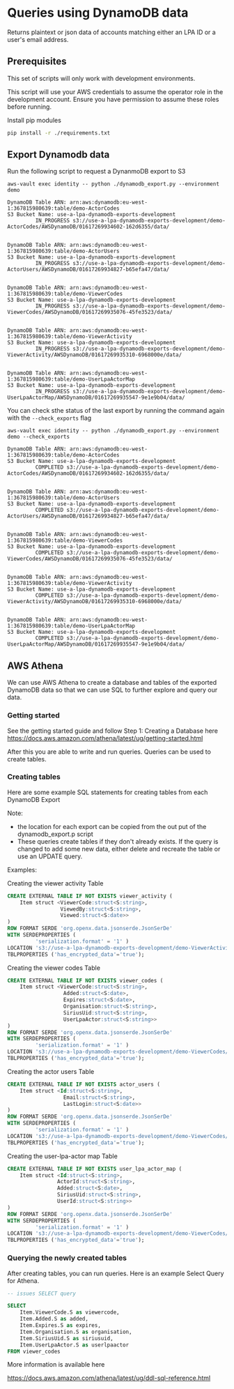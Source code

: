 # Queries using DynamoDB data

Returns plaintext or json data of accounts matching either an LPA ID or a user's email address.

## Prerequisites

This set of scripts will only work with development environments.


This script will use your AWS credentials to assume the operator role in the development account. Ensure you have permission to assume these roles before running.

Install pip modules

```bash
pip install -r ./requirements.txt
```

## Export Dynamodb data

Run the following script to request a DynanmoDB export to S3

```shell
aws-vault exec identity -- python ./dynamodb_export.py --environment demo

DynamoDB Table ARN: arn:aws:dynamodb:eu-west-1:367815980639:table/demo-ActorCodes
S3 Bucket Name: use-a-lpa-dynamodb-exports-development
         IN_PROGRESS s3://use-a-lpa-dynamodb-exports-development/demo-ActorCodes/AWSDynamoDB/01617269934602-162d6355/data/


DynamoDB Table ARN: arn:aws:dynamodb:eu-west-1:367815980639:table/demo-ActorUsers
S3 Bucket Name: use-a-lpa-dynamodb-exports-development
         IN_PROGRESS s3://use-a-lpa-dynamodb-exports-development/demo-ActorUsers/AWSDynamoDB/01617269934827-b65efa47/data/


DynamoDB Table ARN: arn:aws:dynamodb:eu-west-1:367815980639:table/demo-ViewerCodes
S3 Bucket Name: use-a-lpa-dynamodb-exports-development
         IN_PROGRESS s3://use-a-lpa-dynamodb-exports-development/demo-ViewerCodes/AWSDynamoDB/01617269935076-45fe3523/data/


DynamoDB Table ARN: arn:aws:dynamodb:eu-west-1:367815980639:table/demo-ViewerActivity
S3 Bucket Name: use-a-lpa-dynamodb-exports-development
         IN_PROGRESS s3://use-a-lpa-dynamodb-exports-development/demo-ViewerActivity/AWSDynamoDB/01617269935310-6968000e/data/


DynamoDB Table ARN: arn:aws:dynamodb:eu-west-1:367815980639:table/demo-UserLpaActorMap
S3 Bucket Name: use-a-lpa-dynamodb-exports-development
         IN_PROGRESS s3://use-a-lpa-dynamodb-exports-development/demo-UserLpaActorMap/AWSDynamoDB/01617269935547-9e1e9b04/data/
```

You can check sthe status of the last export by running the command again with the `--check_exports` flag

```shell
aws-vault exec identity -- python ./dynamodb_export.py --environment demo --check_exports

DynamoDB Table ARN: arn:aws:dynamodb:eu-west-1:367815980639:table/demo-ActorCodes
S3 Bucket Name: use-a-lpa-dynamodb-exports-development
         COMPLETED s3://use-a-lpa-dynamodb-exports-development/demo-ActorCodes/AWSDynamoDB/01617269934602-162d6355/data/


DynamoDB Table ARN: arn:aws:dynamodb:eu-west-1:367815980639:table/demo-ActorUsers
S3 Bucket Name: use-a-lpa-dynamodb-exports-development
         COMPLETED s3://use-a-lpa-dynamodb-exports-development/demo-ActorUsers/AWSDynamoDB/01617269934827-b65efa47/data/


DynamoDB Table ARN: arn:aws:dynamodb:eu-west-1:367815980639:table/demo-ViewerCodes
S3 Bucket Name: use-a-lpa-dynamodb-exports-development
         COMPLETED s3://use-a-lpa-dynamodb-exports-development/demo-ViewerCodes/AWSDynamoDB/01617269935076-45fe3523/data/


DynamoDB Table ARN: arn:aws:dynamodb:eu-west-1:367815980639:table/demo-ViewerActivity
S3 Bucket Name: use-a-lpa-dynamodb-exports-development
         COMPLETED s3://use-a-lpa-dynamodb-exports-development/demo-ViewerActivity/AWSDynamoDB/01617269935310-6968000e/data/


DynamoDB Table ARN: arn:aws:dynamodb:eu-west-1:367815980639:table/demo-UserLpaActorMap
S3 Bucket Name: use-a-lpa-dynamodb-exports-development
         COMPLETED s3://use-a-lpa-dynamodb-exports-development/demo-UserLpaActorMap/AWSDynamoDB/01617269935547-9e1e9b04/data/
```

## AWS Athena

We can use AWS Athena to create a database and tables of the exported DynamoDB data so that we can use SQL to further explore and query our data.

### Getting started

See the getting started guide and follow Step 1: Creating a Database here <https://docs.aws.amazon.com/athena/latest/ug/getting-started.html>

After this you are able to write and run queries. Queries can be used to create tables.

### Creating tables

Here are some example SQL statements for creating tables from each DynamoDB Export

Note:

- the location for each export can be copied from the out put of the dynamodb_export.p script
- These queries create tables if they don't already exists. If the query is changed to add some new data, either delete and recreate the table or use an UPDATE query.

Examples:

Creating the viewer activity Table

```SQL
CREATE EXTERNAL TABLE IF NOT EXISTS viewer_activity (
    Item struct <ViewerCode:struct<S:string>,
                 ViewedBy:struct<S:string>,
                 Viewed:struct<S:date>>
)
ROW FORMAT SERDE 'org.openx.data.jsonserde.JsonSerDe'
WITH SERDEPROPERTIES (
         'serialization.format' = '1' )
LOCATION 's3://use-a-lpa-dynamodb-exports-development/demo-ViewerActivity/AWSDynamoDB/01616672353743-e52c5c67/data/'
TBLPROPERTIES ('has_encrypted_data'='true');
```

Creating the viewer codes Table

```SQL
CREATE EXTERNAL TABLE IF NOT EXISTS viewer_codes (
    Item struct <ViewerCode:struct<S:string>,
                  Added:struct<S:date>,
                  Expires:struct<S:date>,
                  Organisation:struct<S:string>,
                  SiriusUid:struct<S:string>,
                  UserLpaActor:struct<S:string>>
)
ROW FORMAT SERDE 'org.openx.data.jsonserde.JsonSerDe'
WITH SERDEPROPERTIES (
         'serialization.format' = '1' )
LOCATION 's3://use-a-lpa-dynamodb-exports-development/demo-ViewerCodes/AWSDynamoDB/01616672353584-6ff1f666/data/'
TBLPROPERTIES ('has_encrypted_data'='true');
```

Creating the actor users Table

```SQL
CREATE EXTERNAL TABLE IF NOT EXISTS actor_users (
    Item struct <Id:struct<S:string>,
                  Email:struct<S:string>,
                  LastLogin:struct<S:date>>
)
ROW FORMAT SERDE 'org.openx.data.jsonserde.JsonSerDe'
WITH SERDEPROPERTIES (
         'serialization.format' = '1' )
LOCATION 's3://use-a-lpa-dynamodb-exports-development/demo-ViewerCodes/AWSDynamoDB/01616672353584-6ff1f666/data/'
TBLPROPERTIES ('has_encrypted_data'='true');
```

Creating the user-lpa-actor map Table

```SQL
CREATE EXTERNAL TABLE IF NOT EXISTS user_lpa_actor_map (
    Item struct <Id:struct<S:string>,
                ActorId:struct<S:string>,
                Added:struct<S:date>,
                SiriusUid:struct<S:string>,
                UserId:struct<S:string>>
)
ROW FORMAT SERDE 'org.openx.data.jsonserde.JsonSerDe'
WITH SERDEPROPERTIES (
         'serialization.format' = '1' )
LOCATION 's3://use-a-lpa-dynamodb-exports-development/demo-ViewerCodes/AWSDynamoDB/01616672353584-6ff1f666/data/'
TBLPROPERTIES ('has_encrypted_data'='true');
```

### Querying the newly created tables

After creating tables, you can run queries. Here is an example Select Query for Athena.

```SQL
-- issues SELECT query

SELECT
    Item.ViewerCode.S as viewercode,
    Item.Added.S as added,
    Item.Expires.S as expires,
    Item.Organisation.S as organisation,
    Item.SiriusUid.S as siriusuid,
    Item.UserLpaActor.S as userlpaactor
FROM viewer_codes
```

More information is available here

<https://docs.aws.amazon.com/athena/latest/ug/ddl-sql-reference.html>
